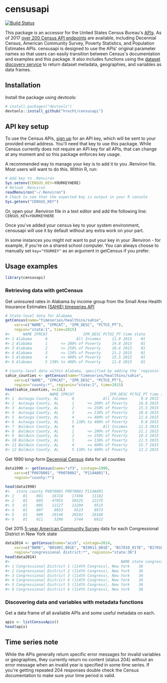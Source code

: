 # censusapi

[![Build Status](https://travis-ci.org/hrecht/censusapi.svg?branch=master)](https://travis-ci.org/hrecht/censusapi)

This package is an accessor for the United States Census Bureau's [APIs](https://www.census.gov/developers/). As of 2017 [over 200 Census API endpoints](https://api.census.gov/data.html) are available, including Decennial Census, American Community Survey, Poverty Statistics, and Population Estimates APIs. censusapi is designed to use the APIs' original parameter names so that users can easily transition between Census's documentation and examples and this package. It also includes functions using the [dataset discovery service](http://www.census.gov/data/developers/updates/new-discovery-tool.html) to return dataset metadata, geographies, and variables as data frames.

## Installation

Install the package using devtools:
```R
# install.packages("devtools")
devtools::install_github("hrecht/censusapi")
```

## API key setup
To use the Census APIs, [sign up](http://api.census.gov/data/key_signup.html) for an API key, which will be sent to your provided email address. You'll need that key to use this package. While Census currently does not require an API key for all APIs, that can change at any moment and so this package enforces key usage.

A recommended way to manage your key is to add it to you .Renviron file. Most users will want to do this.
Within R, run:
```R
# Add key to .Renviron
Sys.setenv(CENSUS_KEY=YOURKEYHERE)
# Reload .Renviron
readRenviron("~/.Renviron")
# Check to see that the expected key is output in your R console
Sys.getenv("CENSUS_KEY")
```
Or, open your .Renviron file in a text editor and add the following line:
`CENSUS_KEY=YOURKEYHERE`

Once you've added your census key to your system environment, censusapi will use it by default without any extra work on your part. 

In some instances you might not want to put your key in your .Renviron - for example, if you're on a shared school computer. You can always choose to manually set `key="YOURKEY"` as an argument in getCensus if you prefer.

## Usage examples
```R
library(censusapi)
```
### Retrieving data with getCensus
Get uninsured rates in Alabama by income group from the Small Area Health Insurance Estimates [(SAHIE) timeseries API](https://www.census.gov/data/developers/data-sets/Health-Insurance-Statistics.html)

```R 
# State-level data for Alabama
getCensus(name="timeseries/healthins/sahie",
	vars=c("NAME", "IPRCAT", "IPR_DESC", "PCTUI_PT"), 
	region="state:1", time=2015)
#>      NAME IPRCAT                IPR_DESC PCTUI_PT time state
#> 1 Alabama      0             All Incomes     11.9 2015    01
#> 2 Alabama      1      <= 200% of Poverty     19.8 2015    01
#> 3 Alabama      2      <= 250% of Poverty     18.6 2015    01
#> 4 Alabama      3      <= 138% of Poverty     21.2 2015    01
#> 5 Alabama      4      <= 400% of Poverty     15.5 2015    01
#> 6 Alabama      5 138% to 400% of Poverty     11.8 2015    01

# County-level data within Alabama, specified by adding the `regionin` parameter.
sahie_counties <- getCensus(name="timeseries/healthins/sahie",
	vars=c("NAME", "IPRCAT", "IPR_DESC", "PCTUI_PT"), 
	region="county:*", regionin="state:1", time=2015)
head(sahie_counties, n=12L)
#>                  NAME IPRCAT                IPR_DESC PCTUI_PT time state county
#> 1  Autauga County, AL      0             All Incomes      9.4 2015    01    001
#> 2  Autauga County, AL      1      <= 200% of Poverty     16.8 2015    01    001
#> 3  Autauga County, AL      2      <= 250% of Poverty     15.5 2015    01    001
#> 4  Autauga County, AL      3      <= 138% of Poverty     18.6 2015    01    001
#> 5  Autauga County, AL      4      <= 400% of Poverty     12.4 2015    01    001
#> 6  Autauga County, AL      5 138% to 400% of Poverty      9.6 2015    01    001
#> 7  Baldwin County, AL      0             All Incomes     11.5 2015    01    003
#> 8  Baldwin County, AL      1      <= 200% of Poverty     21.1 2015    01    003
#> 9  Baldwin County, AL      2      <= 250% of Poverty     19.5 2015    01    003
#> 10 Baldwin County, AL      3      <= 138% of Poverty     22.5 2015    01    003
#> 11 Baldwin County, AL      4      <= 400% of Poverty     15.7 2015    01    003
#> 12 Baldwin County, AL      5 138% to 400% of Poverty     12.2 2015    01    003

```

Get 1990 long-form [Decennial Census](https://www.census.gov/data/developers/data-sets/decennial-census.1990.html) data for all counties

```R
data1990 <- getCensus(name="sf3", vintage=1990, 
	vars=c("P0070001", "P0070002", "P114A001"), 
	region="county:*")
	
head(data1990)
#>   state county P0070001 P0070002 P114A001
#> 1    01    001    16724    17498    11182
#> 2    01    003    47955    50325    12275
#> 3    01    005    12127    13290     9515
#> 4    01    007     8053     8523     8973
#> 5    01    009    19146    20102    10168
#> 6    01    011     5298     5744     6922
```

Get 2015 [5-year American Community Survey](https://www.census.gov/data/developers/data-sets/acs-5year.html) data for each Congressional District in New York state
```R
data2014 <- getCensus(name="acs5", vintage=2014,
	vars=c("NAME", "B01001_001E", "B19013_001E", "B17010_017E", "B17010_037E"), 
	region="congressional district:*", regionin="state:36")
head(data2014)
#>                                                  NAME state congressional.district B01001_001E B19013_001E B17010_017E B17010_037E
#> 1 Congressional District 1 (114th Congress), New York    36                     01      722670       87215        3889       10977
#> 2 Congressional District 2 (114th Congress), New York    36                     02      723744       87938        3285       13857
#> 3 Congressional District 3 (114th Congress), New York    36                     03      720393      101949        1889        8876
#> 4 Congressional District 4 (114th Congress), New York    36                     04      720624       93476        4429       11576
#> 5 Congressional District 5 (114th Congress), New York    36                     05      760308       60767        8530       22470
#> 6 Congressional District 6 (114th Congress), New York    36                     06      721015       58255        4048        9620
```

### Discovering data and variables with metadata functions

Get a data frame of all available APIs and some useful metadata on each.
```R
apis <- listCensusApis()
head(apis)
```

## Time series note
While the APIs generally return specific error messages for invalid variables or geographies, they currently return no content (status 204) without an error message when an invalid year is specified in some time series. If you're getting repeated 204 responses double check the Census documentation to make sure your time period is valid.
